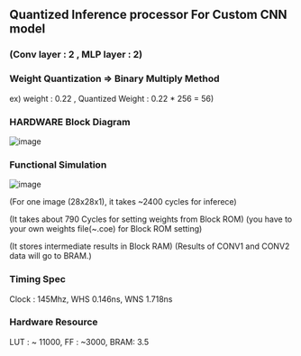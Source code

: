## Quantized Inference processor For Custom CNN model 
### (Conv layer : 2 , MLP layer : 2) 


### Weight Quantization => Binary Multiply Method 
ex) weight : 0.22 , Quantized Weight : 0.22 * 256 = 56)



### HARDWARE Block Diagram
![image](https://github.com/user-attachments/assets/b78332e1-0224-418d-9994-154a2dfa60b4)


### Functional Simulation
![image](https://github.com/user-attachments/assets/f5f25c5f-f7ca-4ac4-9bf5-b89a298f04c5)

(For one image (28x28x1), it takes ~2400 cycles for inferece)

(It takes about 790 Cycles for setting weights from Block ROM)
(you have to your own weights file(~.coe) for Block ROM setting)

(It stores intermediate results in Block RAM)
(Results of CONV1 and CONV2 data will go to BRAM.)

### Timing Spec
Clock : 145Mhz, WHS  0.146ns, WNS  1.718ns


### Hardware Resource 
LUT : ~ 11000, FF :  ~3000, BRAM: 3.5

